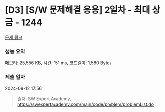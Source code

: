 # [D3] [S/W 문제해결 응용] 2일차 - 최대 상금 - 1244 

[문제 링크](https://swexpertacademy.com/main/code/problem/problemDetail.do?contestProbId=AV15Khn6AN0CFAYD) 

### 성능 요약

메모리: 25,556 KB, 시간: 151 ms, 코드길이: 1,580 Bytes

### 제출 일자

2024-09-12 17:56



> 출처: SW Expert Academy, https://swexpertacademy.com/main/code/problem/problemList.do